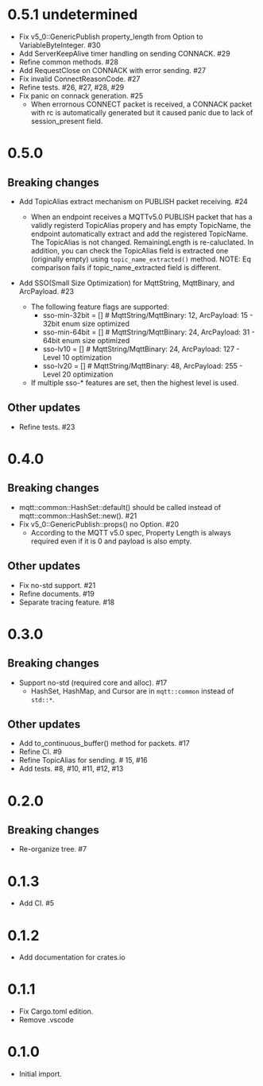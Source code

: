 # 0.5.1 undetermined

* Fix v5_0::GenericPublish property_length from Option<VariableByteInteger> to VariableByteInteger. #30
* Add ServerKeepAlive timer handling on sending CONNACK. #29
* Refine common methods. #28
* Add RequestClose on CONNACK with error sending.  #27
* Fix invalid ConnectReasonCode. #27
* Refine tests. #26, #27, #28, #29
* Fix panic on connack generation. #25
  * When errornous CONNECT packet is received, a CONNACK packet with rc is automatically generated but it caused panic due to lack of session_present field.

# 0.5.0
## Breaking changes

* Add TopicAlias extract mechanism on PUBLISH packet receiving. #24
  * When an endpoint receives a MQTTv5.0 PUBLISH packet that has a validly registerd TopicAlias propery
    and has empty TopicName, the endpoint automatically extract and add the registered TopicName.
    The TopicAlias is not changed. RemainingLength is re-caluclated.
    In addition, you can check the TopicAlias field is extracted one (originally empty) using `topic_name_extracted()` method.
    NOTE: Eq comparison fails if topic_name_extracted field is different.

* Add SSO(Small Size Optimization) for MqttString, MqttBinary, and ArcPayload. #23
  * The following feature flags are supported:
     * sso-min-32bit = []  # MqttString/MqttBinary: 12, ArcPayload: 15 - 32bit enum size optimized
     * sso-min-64bit = []  # MqttString/MqttBinary: 24, ArcPayload: 31 - 64bit enum size optimized
     * sso-lv10 = []       # MqttString/MqttBinary: 24, ArcPayload: 127 - Level 10 optimization
     * sso-lv20 = []       # MqttString/MqttBinary: 48, ArcPayload: 255 - Level 20 optimization
  * If multiple sso-* features are set, then the highest level is used.

## Other updates

* Refine tests. #23

# 0.4.0

## Breaking changes

* mqtt::common::HashSet::default() should be called instead of mqtt::common::HashSet::new(). #21
* Fix v5_0::GenericPublish::props() no Option. #20
  * According to the MQTT v5.0 spec, Property Length is always required even if it is 0 and payload is also empty.

## Other updates

* Fix no-std support. #21
* Refine documents. #19
* Separate tracing feature. #18

# 0.3.0

## Breaking changes

* Support no-std (required core and alloc). #17
  * HashSet, HashMap, and Cursor are in `mqtt::common` instead of `std::*`.

## Other updates

* Add to_continuous_buffer() method for packets. #17
* Refine CI. #9
* Refine TopicAlias for sending. # 15, #16
* Add tests. #8, #10, #11, #12, #13

# 0.2.0

## Breaking changes

* Re-organize tree. #7

# 0.1.3

* Add CI. #5

# 0.1.2

* Add documentation for crates.io

# 0.1.1

* Fix Cargo.toml edition.
* Remove .vscode

# 0.1.0

* Initial import.
